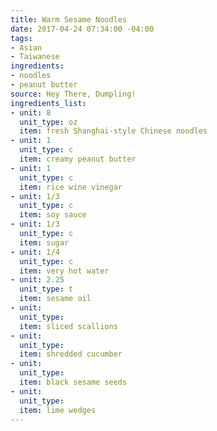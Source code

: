 ```yaml
---
title: Warm Sesame Noodles
date: 2017-04-24 07:34:00 -04:00
tags:
- Asian
- Taiwanese
ingredients:
- noodles
- peanut butter
source: Hey There, Dumpling!
ingredients_list:
- unit: 8
  unit_type: oz
  item: fresh Shanghai-style Chinese noodles
- unit: 1
  unit_type: c
  item: creamy peanut butter
- unit: 1
  unit_type: c
  item: rice wine vinegar
- unit: 1/3
  unit_type: c
  item: soy sauce
- unit: 1/3
  unit_type: c
  item: sugar
- unit: 1/4
  unit_type: c
  item: very hot water
- unit: 2.25
  unit_type: t
  item: sesame oil
- unit: 
  unit_type: 
  item: sliced scallions
- unit: 
  unit_type: 
  item: shredded cucumber
- unit: 
  unit_type: 
  item: black sesame seeds
- unit: 
  unit_type: 
  item: lime wedges
---
```


